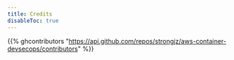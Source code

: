 ```yaml
---
title: Credits
disableToc: true
---
```


{{% ghcontributors "https://api.github.com/repos/strongjz/aws-container-devsecops/contributors" %}}